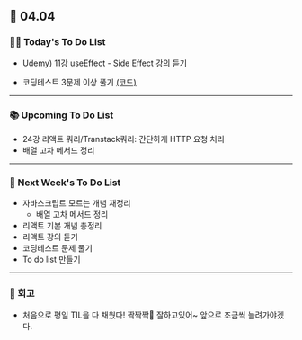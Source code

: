 ## 📆 04.04

### 💁‍♀️ Today's To Do List

- Udemy) 11강 useEffect - Side Effect 강의 듣기

- 코딩테스트 3문제 이상 풀기 [(코드)](https://github.com/yennnny/coding-test/tree/main/%ED%94%84%EB%A1%9C%EA%B7%B8%EB%9E%98%EB%A8%B8%EC%8A%A4)

---

### 📚 Upcoming To Do List

- 24강 리액트 쿼리/Transtack쿼리: 간단하게 HTTP 요청 처리
- 배열 고차 메서드 정리

---

### 📌 Next Week's To Do List

- 자바스크립트 모르는 개념 재정리
  - 배열 고차 메서드 정리
- 리액트 기본 개념 총정리
- 리액트 강의 듣기
- 코딩테스트 문제 풀기
- To do list 만들기

---

### 👀 회고

- 처음으로 평일 TIL을 다 채웠다! 짝짝짝👏 잘하고있어~ 앞으로 조금씩 늘려가야겠다.
